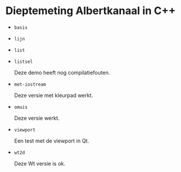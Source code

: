 # Dieptemeting Albertkanaal in C++

* `basis`
* `lijn`
* `list`
* `listsel`

    Deze demo heeft nog compilatiefouten.

* `met-iostream`

    Deze versie met kleurpad werkt.

* `omuis`

    Deze versie werkt.

* `viewport`

    Een test met de viewport in Qt.

* `wt2d`

    Deze Wt versie is ok.

